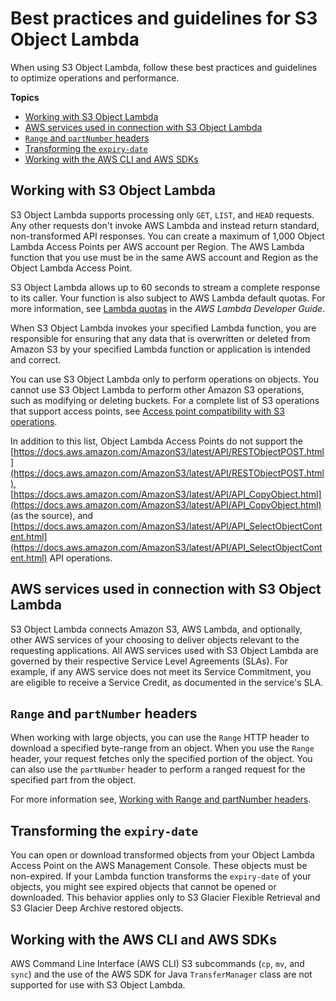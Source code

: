# Best practices and guidelines for S3 Object Lambda<a name="olap-best-practices"></a>

When using S3 Object Lambda, follow these best practices and guidelines to optimize operations and performance\.

**Topics**
+ [Working with S3 Object Lambda](#olap-working-with)
+ [AWS services used in connection with S3 Object Lambda](#olap-services)
+ [`Range` and `partNumber` headers](#olap-managing-range-part)
+ [Transforming the `expiry-date`](#olap-console-download)
+ [Working with the AWS CLI and AWS SDKs](#olap-cli-sdk)

## Working with S3 Object Lambda<a name="olap-working-with"></a>

S3 Object Lambda supports processing only `GET`, `LIST`, and `HEAD` requests\. Any other requests don't invoke AWS Lambda and instead return standard, non\-transformed API responses\. You can create a maximum of 1,000 Object Lambda Access Points per AWS account per Region\. The AWS Lambda function that you use must be in the same AWS account and Region as the Object Lambda Access Point\.

S3 Object Lambda allows up to 60 seconds to stream a complete response to its caller\. Your function is also subject to AWS Lambda default quotas\. For more information, see [Lambda quotas](https://docs.aws.amazon.com/lambda/latest/dg/gettingstarted-limits.html) in the *AWS Lambda Developer Guide*\. 

When S3 Object Lambda invokes your specified Lambda function, you are responsible for ensuring that any data that is overwritten or deleted from Amazon S3 by your specified Lambda function or application is intended and correct\.

You can use S3 Object Lambda only to perform operations on objects\. You cannot use S3 Object Lambda to perform other Amazon S3 operations, such as modifying or deleting buckets\. For a complete list of S3 operations that support access points, see [Access point compatibility with S3 operations](access-points-usage-examples.md#access-points-operations-support)\.

In addition to this list, Object Lambda Access Points do not support the [https://docs.aws.amazon.com/AmazonS3/latest/API/RESTObjectPOST.html](https://docs.aws.amazon.com/AmazonS3/latest/API/RESTObjectPOST.html), [https://docs.aws.amazon.com/AmazonS3/latest/API/API_CopyObject.html](https://docs.aws.amazon.com/AmazonS3/latest/API/API_CopyObject.html) \(as the source\), and [https://docs.aws.amazon.com/AmazonS3/latest/API/API_SelectObjectContent.html](https://docs.aws.amazon.com/AmazonS3/latest/API/API_SelectObjectContent.html) API operations\.

## AWS services used in connection with S3 Object Lambda<a name="olap-services"></a>

S3 Object Lambda connects Amazon S3, AWS Lambda, and optionally, other AWS services of your choosing to deliver objects relevant to the requesting applications\. All AWS services used with S3 Object Lambda are governed by their respective Service Level Agreements \(SLAs\)\. For example, if any AWS service does not meet its Service Commitment, you are eligible to receive a Service Credit, as documented in the service's SLA\.

## `Range` and `partNumber` headers<a name="olap-managing-range-part"></a>

When working with large objects, you can use the `Range` HTTP header to download a specified byte\-range from an object\. When you use the `Range` header, your request fetches only the specified portion of the object\. You can also use the `partNumber` header to perform a ranged request for the specified part from the object\.

For more information see, [Working with Range and partNumber headers](range-get-olap.md)\.

## Transforming the `expiry-date`<a name="olap-console-download"></a>

You can open or download transformed objects from your Object Lambda Access Point on the AWS Management Console\. These objects must be non\-expired\. If your Lambda function transforms the `expiry-date` of your objects, you might see expired objects that cannot be opened or downloaded\. This behavior applies only to S3 Glacier Flexible Retrieval and S3 Glacier Deep Archive restored objects\.

## Working with the AWS CLI and AWS SDKs<a name="olap-cli-sdk"></a>

AWS Command Line Interface \(AWS CLI\) S3 subcommands \(`cp`, `mv`, and `sync`\) and the use of the AWS SDK for Java `TransferManager` class are not supported for use with S3 Object Lambda\.